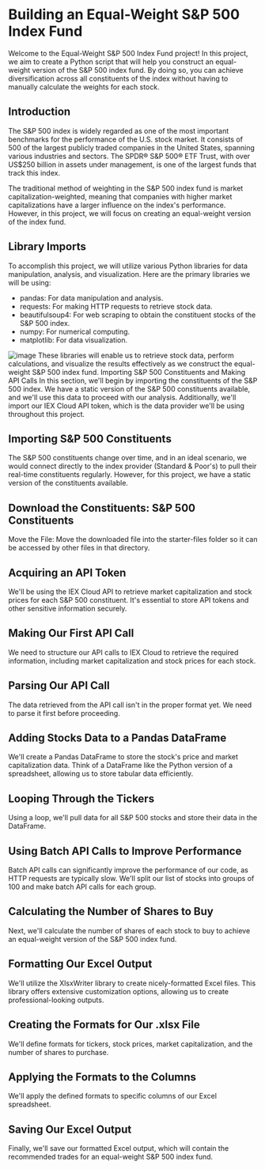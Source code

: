# Building an Equal-Weight S&P 500 Index Fund
Welcome to the Equal-Weight S&amp;P 500 Index Fund project! In this project, we aim to create a Python script that will help you construct an equal-weight version of the S&amp;P 500 index fund. By doing so, you can achieve diversification across all constituents of the index without having to manually calculate the weights for each stock.
## Introduction
The S&P 500 index is widely regarded as one of the most important benchmarks for the performance of the U.S. stock market. It consists of 500 of the largest publicly traded companies in the United States, spanning various industries and sectors. The SPDR® S&P 500® ETF Trust, with over US$250 billion in assets under management, is one of the largest funds that track this index.

The traditional method of weighting in the S&P 500 index fund is market capitalization-weighted, meaning that companies with higher market capitalizations have a larger influence on the index's performance. However, in this project, we will focus on creating an equal-weight version of the index fund.
## Library Imports
To accomplish this project, we will utilize various Python libraries for data manipulation, analysis, and visualization. Here are the primary libraries we will be using:

* pandas: For data manipulation and analysis.
* requests: For making HTTP requests to retrieve stock data.
* beautifulsoup4: For web scraping to obtain the constituent stocks of the S&P 500 index.
* numpy: For numerical computing.
* matplotlib: For data visualization.

![image](https://github.com/ansalm98/Equal-Weight-S-P-500-Index-Fund-Project/assets/47536642/808c3531-d24b-4075-8e20-9d4f7d87eef1)
These libraries will enable us to retrieve stock data, perform calculations, and visualize the results effectively as we construct the equal-weight S&P 500 index fund.
Importing S&P 500 Constituents and Making API Calls
In this section, we'll begin by importing the constituents of the S&P 500 index. We have a static version of the S&P 500 constituents available, and we'll use this data to proceed with our analysis. Additionally, we'll import our IEX Cloud API token, which is the data provider we'll be using throughout this project.

## Importing S&P 500 Constituents
The S&P 500 constituents change over time, and in an ideal scenario, we would connect directly to the index provider (Standard & Poor's) to pull their real-time constituents regularly. However, for this project, we have a static version of the constituents available.

## Download the Constituents: S&P 500 Constituents
Move the File: Move the downloaded file into the starter-files folder so it can be accessed by other files in that directory.

## Acquiring an API Token
We'll be using the IEX Cloud API to retrieve market capitalization and stock prices for each S&P 500 constituent. It's essential to store API tokens and other sensitive information securely.

## Making Our First API Call
We need to structure our API calls to IEX Cloud to retrieve the required information, including market capitalization and stock prices for each stock.

## Parsing Our API Call
The data retrieved from the API call isn't in the proper format yet. We need to parse it first before proceeding.

## Adding Stocks Data to a Pandas DataFrame
We'll create a Pandas DataFrame to store the stock's price and market capitalization data. Think of a DataFrame like the Python version of a spreadsheet, allowing us to store tabular data efficiently.

## Looping Through the Tickers
Using a loop, we'll pull data for all S&P 500 stocks and store their data in the DataFrame.

## Using Batch API Calls to Improve Performance
Batch API calls can significantly improve the performance of our code, as HTTP requests are typically slow. We'll split our list of stocks into groups of 100 and make batch API calls for each group.

## Calculating the Number of Shares to Buy
Next, we'll calculate the number of shares of each stock to buy to achieve an equal-weight version of the S&P 500 index fund.

## Formatting Our Excel Output
We'll utilize the XlsxWriter library to create nicely-formatted Excel files. This library offers extensive customization options, allowing us to create professional-looking outputs.

## Creating the Formats for Our .xlsx File
We'll define formats for tickers, stock prices, market capitalization, and the number of shares to purchase.

## Applying the Formats to the Columns
We'll apply the defined formats to specific columns of our Excel spreadsheet.

## Saving Our Excel Output
Finally, we'll save our formatted Excel output, which will contain the recommended trades for an equal-weight S&P 500 index fund.
